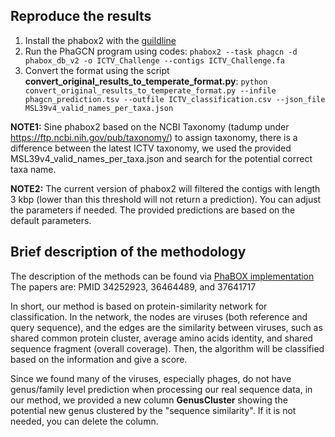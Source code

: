 ## Reproduce the results

1. Install the phabox2 with the [guildline](https://github.com/KennthShang/PhaBOX/wiki)
2. Run the PhaGCN program using codes: `phabox2 --task phagcn -d phabox_db_v2 -o ICTV_Challenge --contigs ICTV_Challenge.fa`
3. Convert the format using the script **convert_original_results_to_temperate_format.py**: `python convert_original_results_to_temperate_format.py --infile phagcn_prediction.tsv --outfile ICTV_classification.csv --json_file MSL39v4_valid_names_per_taxa.json`

**NOTE1:** Sine phabox2 based on the NCBI Taxonomy (tadump under https://ftp.ncbi.nih.gov/pub/taxonomy/) to assign taxonomy, there is a difference between the latest ICTV taxonomy, we used the provided MSL39v4_valid_names_per_taxa.json and search for the potential correct taxa name.

**NOTE2:** The current version of phabox2 will filtered the contigs with length 3 kbp (lower than this threshold will not return a prediction). You can adjust the parameters if needed. The provided predictions are based on the default parameters.


## Brief description of the methodology

The description of the methods can be found via [PhaBOX implementation](https://phage.ee.cityu.edu.hk/implement)
The papers are: PMID 34252923, 36464489, and 37641717


In short, our method is based on protein-similarity network for classification. In the network, the nodes are viruses (both reference and query sequence), and the edges are the similarity between viruses, such as shared common protein cluster, average amino acids identity, and shared sequence fragment (overall coverage). Then, the algorithm will be classified based on the information and give a score.

Since we found many of the viruses, especially phages, do not have genus/family level prediction when processing our real sequence data, in our method, we provided a new column **GenusCluster** showing the potential new genus clustered by the "sequence similarity".  If it is not needed, you can delete the column.

